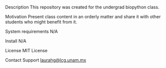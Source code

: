 Description
This repository was created for the undergrad biopython class. 

Motivation
Present class content in an orderly matter and share it with other students who might benefit from it.

System requirements
N/A

Install
N/A

License
MIT License

Contact Support
laurahg@lcg.unam.mx

